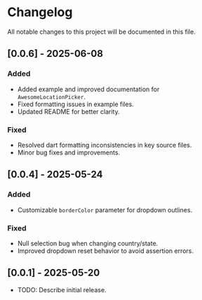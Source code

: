 # Changelog

All notable changes to this project will be documented in this file.

## [0.0.6] - 2025-06-08

### Added

- Added example and improved documentation for `AwesomeLocationPicker`.
- Fixed formatting issues in example files.
- Updated README for better clarity.

### Fixed

- Resolved dart formatting inconsistencies in key source files.
- Minor bug fixes and improvements.

## [0.0.4] - 2025-05-24

### Added

* Customizable `borderColor` parameter for dropdown outlines.

### Fixed

* Null selection bug when changing country/state.
* Improved dropdown reset behavior to avoid assertion errors.

## [0.0.1] - 2025-05-20

* TODO: Describe initial release.
